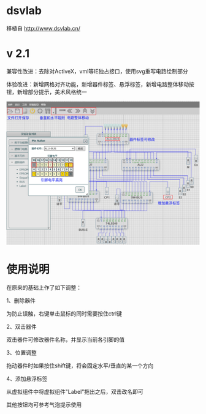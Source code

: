 # dsvlab
移植自 http://www.dsvlab.cn/

# v 2.1
兼容性改进：去除对ActiveX，vml等IE独占接口，使用svg重写电路绘制部分

体验改进：新增网格对齐功能，新增器件标签、悬浮标签，新增电路整体移动按钮，新增部分提示，美术风格统一

![新特性](https://github.com/haimizhao/dsvlab/blob/master/new_feature.png)

# 使用说明
在原来的基础上作了如下调整：

1、删除器件

为防止误触，右键单击鼠标的同时需要按住ctrl键

2、双击器件

双击器件可修改器件名称，并显示当前各引脚的值

3、位置调整

拖动器件时如果按住shift键，将会固定水平/垂直的某一个方向

4、添加悬浮标签

从虚拟组件中将虚拟组件"Label"拖出之后，双击改名即可

其他按钮均可参考气泡提示使用
